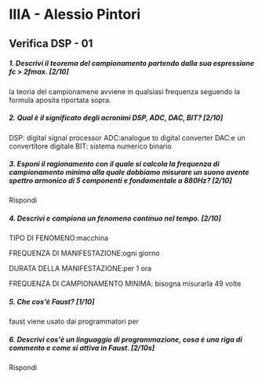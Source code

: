 # IIIA - Alessio Pintori

## Verifica DSP - 01

##### 1. Descrivi il teorema del campionamento partendo dalla sua espressione _fc > 2fmax_. [2/10]

la teoria del campionamene avviene in qualsiasi frequenza seguendo la formula aposita riportata sopra. 

##### 2. Qual è il significato degli acronimi _DSP_, _ADC_, _DAC_, _BIT_? [2/10]

DSP: digital signal processor ADC:analogue to digital converter DAC:e un convertitore digitale  BIT: sistema numerico binario


##### 3. Esponi il ragionamento con il quale si calcola la frequenza di campionamento minima alla quale dobbiamo misurare un suono avente spettro armonico di 5 componenti e fondamentale a _880Hz_? [2/10]

Rispondi

##### 4. Descrivi e campiona un fenomeno continuo nel tempo. [2/10]

TIPO DI FENOMENO:macchina 

FREQUENZA DI MANIFESTAZIONE:ogni giorno 

DURATA DELLA MANIFESTAZIONE:per 1 ora

FREQUENZA DI CAMPIONAMENTO MINIMA: bisogna misurarla 49 volte

##### 5. Che cos'è _Faust_? [1/10]

faust viene usato dai programmatori per 

##### 6. Descrivi cos'è un linguaggio di programmazione, cosa è una riga di commento e come si attiva in _Faust_. [2/10s]

Rispondi
